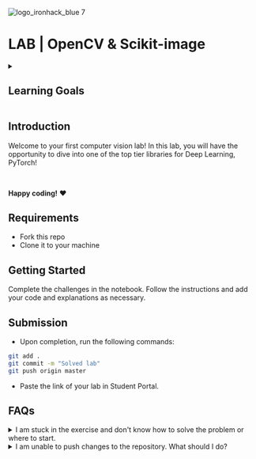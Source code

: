 ![logo_ironhack_blue 7](https://user-images.githubusercontent.com/23629340/40541063-a07a0a8a-601a-11e8-91b5-2f13e4e6b441.png)

# LAB | OpenCV & Scikit-image

<details>
  <summary>
   <h2>Learning Goals</h2>
  </summary>

  This exercise allows you to practice and apply the concepts and techniques taught in class. 
  
  <br>
  <hr> 

</details>


## Introduction

Welcome to your first computer vision lab! In this lab, you will have the opportunity to dive into one of the top tier libraries for Deep Learning, PyTorch!

<br>

**Happy coding!** :heart:



## Requirements

- Fork this repo
- Clone it to your machine


## Getting Started

Complete the challenges in the notebook. Follow the instructions and add your code and explanations as necessary.

## Submission

- Upon completion, run the following commands:

```bash
git add .
git commit -m "Solved lab"
git push origin master
```

- Paste the link of your lab in Student Portal.

## FAQs
<details>
  <summary>I am stuck in the exercise and don't know how to solve the problem or where to start.</summary>
  <br>

  If you are stuck in your code and don't know how to solve the problem or where to start, you should take a step back and try to form a clear question about the specific issue you are facing. This will help you narrow down the problem and come up with potential solutions.


  For example, is it a concept that you don't understand, or are you receiving an error message that you don't know how to fix? It is usually helpful to try to state the problem as clearly as possible, including any error messages you are receiving. This can help you communicate the issue to others and potentially get help from classmates or online resources. 


  Once you have a clear understanding of the problem, you will be able to start working toward the solution.

  [Back to top](#faqs)

</details>


<details>
  <summary>I am unable to push changes to the repository. What should I do?</summary>
  <br>

There are a couple of possible reasons why you may be unable to *push* changes to a Git repository:

1. **You have not committed your changes:** Before you can push your changes to the repository, you need to commit them using the `git commit` command. Make sure you have committed your changes and try pushing again. To do this, run the following terminal commands from the project folder:
  ```bash
  git add .
  git commit -m "Your commit message"
  git push
  ```
2. **You do not have permission to push to the repository:** If you have cloned the repository directly from the main Ironhack repository without making a *Fork* first, you do not have write access to the repository.
To check which remote repository you have cloned, run the following terminal command from the project folder:
  ```bash
  git remote -v
  ```
If the link shown is the same as the main Ironhack repository, you will need to fork the repository to your GitHub account first and then clone your fork to your local machine to be able to push the changes.

**Note**: You should make a copy of your local code to avoid losing it in the process.

  [Back to top](#faqs)

</details>